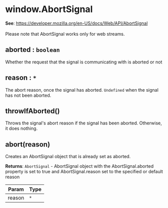 
<a name="abortsignal" id="abortsignal"></a>

# window.AbortSignal
**See**: https://developer.mozilla.org/en-US/docs/Web/API/AbortSignal
<br></br>
Please note that AbortSignal works only for web streams.  


<a name="abortsignal-aborted" id="abortsignal-aborted"></a>

## aborted : `boolean`
Whether the request that the signal is communicating with is aborted or not



<a name="abortsignal-reason" id="abortsignal-reason"></a>

## reason : `*`
The abort reason, once the signal has aborted.
`Undefined` when the signal has not been aborted.



<a name="abortsignal-throwifaborted" id="abortsignal-throwifaborted"></a>

## throwIfAborted()
Throws the signal's abort reason if the signal has been aborted.
Otherwise, it does nothing.



<a name="abortsignal-abort" id="abortsignal-abort"></a>

## abort(reason)
Creates an AbortSignal object that is already set as aborted.

**Returns**: `AbortSignal` - AbortSignal object with the AbortSignal.aborted property is set to true
     and AbortSignal.reason set to the specified or default reason  

| Param | Type |
| --- | --- |
| reason | `*` | 


  